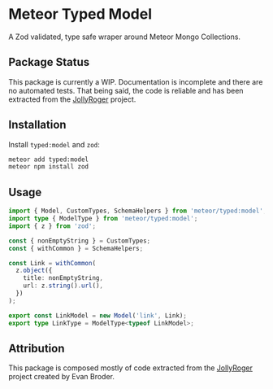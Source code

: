 # Meteor Typed Model

A Zod validated, type safe wraper around Meteor Mongo Collections.

## Package Status

This package is currently a WIP. Documentation is incomplete and there are no automated tests. That being said, the code is reliable and has been extracted from the [JollyRoger](https://github.com/deathandmayhem/jolly-roger) project.

## Installation

Install `typed:model` and `zod`:

```bash
meteor add typed:model
meteor npm install zod
```

## Usage

```typescript
import { Model, CustomTypes, SchemaHelpers } from 'meteor/typed:model';
import type { ModelType } from 'meteor/typed:model';
import { z } from 'zod';

const { nonEmptyString } = CustomTypes;
const { withCommon } = SchemaHelpers;

const Link = withCommon(
  z.object({
    title: nonEmptyString,
    url: z.string().url(),
  })
);

export const LinkModel = new Model('link', Link);
export type LinkType = ModelType<typeof LinkModel>;
```

## Attribution

This package is composed mostly of code extracted from the [JollyRoger](https://github.com/deathandmayhem/jolly-roger) project created by Evan Broder.
